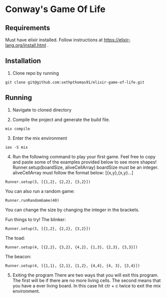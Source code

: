 # Conway's Game Of Life

## Requirements
Must have elixir installed. Follow instructions at https://elixir-lang.org/install.html .

## Installation

1. Clone repo by running 
```
git clone git@github.com:sethpthomas91/elixir-game-of-life.git
```

## Running

1. Navigate to cloned directory

2.  Compile the project and generate the build file.
```
mix compile
```

3. Enter the mix environment
```
iex -S mix
```

4. Run the following command to play your first game. Feel free to copy and paste some of the examples provided below to see more shapes!
Runner.setup(boardSize, aliveCellArray)
boardSize must be an integer.
aliveCellArray must follow the format below:
[{x,y},{x,y}...]

```
Runner.setup(3, [{1,2}, {2,2}, {3,2}])
```

You can also run a random game:
```
Runner.runRandomGame(40)
```
You can change the size by changing the integer in the brackets.

Fun things to try!
The blinker: 
```
Runner.setup(3, [{1,2}, {2,2}, {3,2}])
```
The toad: 
```
Runner.setup(4, [{2,2}, {3,2}, {4,2}, {1,3}, {2,3}, {3,3}])
```
The beacon: 
```
Runner.setup(4, [{1,1}, {2,1}, {1,2}, {4,4}, {4, 3}, {3,4}])
```


5. Exiting the program
There are two ways that you will exit this program. The first will be if there are no more living cells. The second means that you have a ever living board. In this case hit ctr + c twice to exit the mix environment.

